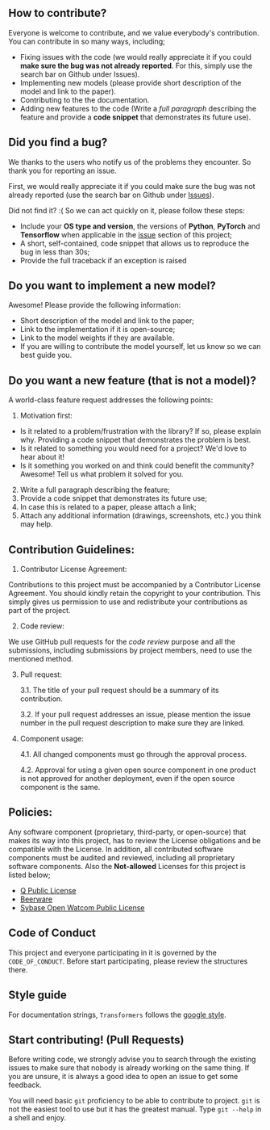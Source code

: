 ## How to contribute?
Everyone is welcome to contribute, and we value everybody's contribution. You can contribute in so many ways, including;
* Fixing issues with the code (we would really appreciate it if you could **make sure the bug was not already reported**. For this, simply use the search bar on Github under Issues).
* Implementing new models (please provide short description of the model and link to the paper).
* Contributing to the the documentation.
* Adding new features to the code (Write a *full paragraph* describing the feature and provide a **code snippet** that demonstrates its future use).
## Did you find a bug?
We thanks to the users who notify us of the problems they encounter. So thank you for reporting an issue.

First, we would really appreciate it if you could make sure the bug was not already reported (use the search bar on Github under [Issues](https://github.com/shirin1996/Prediction_Project/issues)).

Did not find it? :( So we can act quickly on it, please follow these steps:

* Include your **OS type and version**, the versions of **Python**, **PyTorch** and **Tensorflow** when applicable in the [issue](https://github.com/shirin1996/Prediction_Project/issues) section of this project;
* A short, self-contained, code snippet that allows us to reproduce the bug in less than 30s;
* Provide the full traceback if an exception is raised

## Do you want to implement a new model?
Awesome! Please provide the following information:

* Short description of the model and link to the paper;
* Link to the implementation if it is open-source;
* Link to the model weights if they are available.
* If you are willing to contribute the model yourself, let us know so we can best guide you.

## Do you want a new feature (that is not a model)?
A world-class feature request addresses the following points:

1. Motivation first:
* Is it related to a problem/frustration with the library? If so, please explain why. Providing a code snippet that demonstrates the problem is best.
* Is it related to something you would need for a project? We'd love to hear about it!
* Is it something you worked on and think could benefit the community? Awesome! Tell us what problem it solved for you.
2. Write a full paragraph describing the feature;
3. Provide a code snippet that demonstrates its future use;
4. In case this is related to a paper, please attach a link;
5. Attach any additional information (drawings, screenshots, etc.) you think may help.

## Contribution Guidelines:
1. Contributor License Agreement:

Contributions to this project must be accompanied by a Contributor License Agreement. You should kindly retain the copyright to your contribution. This simply gives us permission to use and redistribute your contributions as part of the project.

2. Code review:

We use GitHub pull requests for the *code review* purpose and all the submissions, including submissions by project members, need to use the mentioned method.

3. Pull request:

   3.1. The title of your pull request should be a summary of its contribution.
   
   3.2. If your pull request addresses an issue, please mention the issue number in the pull request description to make sure they are linked.
 
4. Component usage:

   4.1. All changed components must go through the approval process.

   4.2. Approval for using a given open source component in one product is not approved for another deployment, even if the open source component is the same.

## Policies:
Any software component (proprietary, third-party, or open-source) that makes its way into this project, has to review the License obligations and be compatible with the License. In addition, all contributed software components must be audited and reviewed, including all proprietary software components. Also the **Not-allowed** Licenses for this project is listed below;
* [Q Public License](https://en.wikipedia.org/wiki/Q_Public_License)
* [Beerware](https://en.wikipedia.org/wiki/Beerware)
* [Sybase Open Watcom Public License](https://en.wikipedia.org/wiki/Sybase_Open_Watcom_Public_License)

## Code of Conduct 
This project and everyone participating in it is governed by the `CODE_OF_CONDUCT`. Before start participating, please review the structures there.
## Style guide
For documentation strings, `Transformers` follows the [google style](https://google.github.io/styleguide/pyguide.html). 
## Start contributing! (Pull Requests)

Before writing code, we strongly advise you to search through the existing issues to make sure that nobody is already working on the same thing. If you are
unsure, it is always a good idea to open an issue to get some feedback.

You will need basic `git` proficiency to be able to contribute to project. `git` is not the easiest tool to use but it has the greatest
manual. Type `git --help` in a shell and enjoy.
